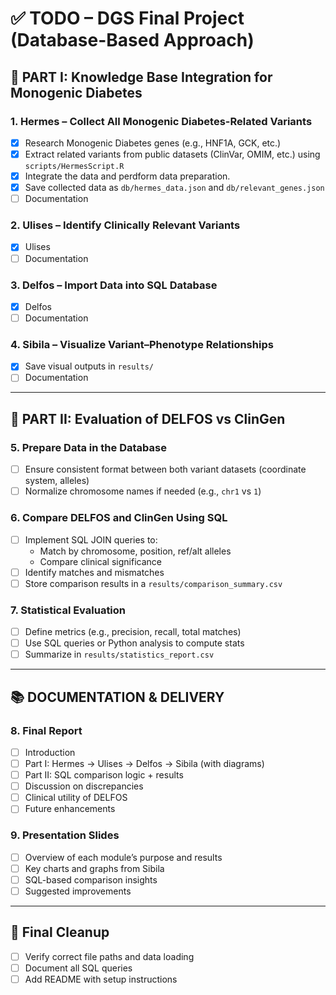 # ✅ TODO – DGS Final Project (Database-Based Approach)

## 🧬 PART I: Knowledge Base Integration for Monogenic Diabetes

### 1. Hermes – Collect All Monogenic Diabetes-Related Variants
- [X] Research Monogenic Diabetes genes (e.g., HNF1A, GCK, etc.)
- [X] Extract related variants from public datasets (ClinVar, OMIM, etc.) using `scripts/HermesScript.R`
- [X] Integrate the data and perdform data preparation.
- [X] Save collected data as `db/hermes_data.json` and `db/relevant_genes.json`
- [ ] Documentation

### 2. Ulises – Identify Clinically Relevant Variants
- [X] Ulises
- [ ] Documentation

### 3. Delfos – Import Data into SQL Database
- [X] Delfos
- [ ] Documentation

### 4. Sibila – Visualize Variant–Phenotype Relationships
- [X] Save visual outputs in `results/`
- [ ] Documentation

---

## 🧪 PART II: Evaluation of DELFOS vs ClinGen

### 5. Prepare Data in the Database
- [ ] Ensure consistent format between both variant datasets (coordinate system, alleles)
- [ ] Normalize chromosome names if needed (e.g., `chr1` vs `1`)

### 6. Compare DELFOS and ClinGen Using SQL
- [ ] Implement SQL JOIN queries to:
  - Match by chromosome, position, ref/alt alleles
  - Compare clinical significance
- [ ] Identify matches and mismatches
- [ ] Store comparison results in a `results/comparison_summary.csv`

### 7. Statistical Evaluation
- [ ] Define metrics (e.g., precision, recall, total matches)
- [ ] Use SQL queries or Python analysis to compute stats
- [ ] Summarize in `results/statistics_report.csv`

---

## 📚 DOCUMENTATION & DELIVERY

### 8. Final Report
- [ ] Introduction
- [ ] Part I: Hermes → Ulises → Delfos → Sibila (with diagrams)
- [ ] Part II: SQL comparison logic + results
- [ ] Discussion on discrepancies
- [ ] Clinical utility of DELFOS
- [ ] Future enhancements

### 9. Presentation Slides
- [ ] Overview of each module’s purpose and results
- [ ] Key charts and graphs from Sibila
- [ ] SQL-based comparison insights
- [ ] Suggested improvements

---

## 🧹 Final Cleanup
- [ ] Verify correct file paths and data loading
- [ ] Document all SQL queries
- [ ] Add README with setup instructions
